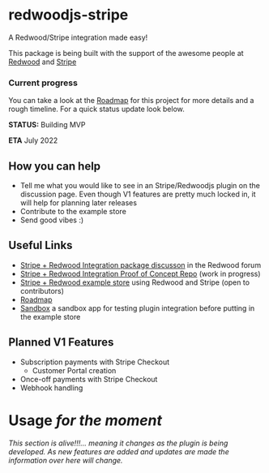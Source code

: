 # redwoodjs-stripe

A Redwood/Stripe integration made easy!

This package is being built with the support of the awesome people at [Redwood](https://redwoodjs.com/) and [Stripe](https://stripe.com/)

### Current progress
 
You can take a look at the [Roadmap](https://github.com/chrisvdm/redwoodjs-stripe/issues/1) for this project for more details and a rough timeline. For a quick status update look below. 

**STATUS:** Building MVP

**ETA** July 2022

## How you can help
- Tell me what you would like to see in an Stripe/Redwoodjs plugin on the discussion page. Even though V1 features are pretty much locked in, it will help for planning later releases
- Contribute to the example store
- Send good vibes :)

## Useful Links

- [Stripe + Redwood Integration package discusson](https://community.redwoodjs.com/t/stripe-redwood-integration-package/2226) in the Redwood forum
- [Stripe + Redwood Integration Proof of Concept Repo](https://github.com/redwoodjs/payments) (work in progress)
- [Stripe + Redwood example store](https://github.com/redwoodjs/example-store) using Redwood and Stripe (open to contributors)
- [Roadmap](https://github.com/chrisvdm/redwoodjs-stripe/issues/1)
- [Sandbox](https://github.com/chrisvdm/test-app) a sandbox app for testing plugin integration before putting in the example store

## Planned V1 Features
- Subscription payments with Stripe Checkout
  - Customer Portal creation 
- Once-off payments with Stripe Checkout
- Webhook handling 

# Usage _for the moment_

_This section is alive!!!... meaning it changes as the plugin is being developed. As new features are added and updates are made the information over here will change._



